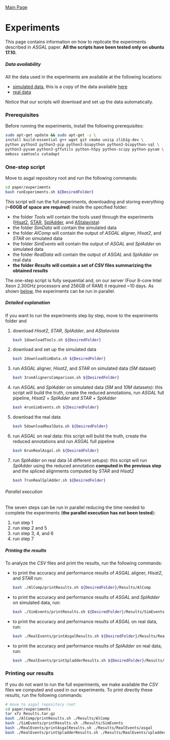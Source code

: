 [Main Page](index)

# Experiments

This page contains information on how to replicate the experiments described in _ASGAL_ paper. **All the scripts have been tested only on ubuntu 17.10.**

##### Data availability
All the data used in the experiments are available at the following locations:
* [simulated data](https://drive.google.com/open?id=1mbEYLIn9193WdSEBp3rsEpiqC9mS2Vi2), this is a copy of the data available [here](https://public.bmi.inf.ethz.ch/projects/2015/spladder/)
* [real data](https://drive.google.com/open?id=1N5zg3z9XQiOuzpEZUW0HxfKxTGrf5Vtz)

Notice that our scripts will download and set up the data automatically.

### Prerequisites
Before running the experiments, install the following prerequisites:
```bash
sudo apt-get update && sudo apt-get -y \
install build-essential g++ wget git cmake unzip zlib1g-dev \
python python3 python3-pip python3-biopython python3-biopython-sql \
python3-pysam python3-gffutils python-h5py python-scipy python-pysam \
emboss samtools cutadapt
```

### One-step script
Move to asgal repository root and run the following commands:
```bash
cd paper/experiments
bash runExperiments.sh ${DesiredFolder}
```

This script will run the full experiments, downloading and storing everything (**~60GB of space are required**) inside the specified folder:
- the folder _Tools_ will contain the tools used through the experiments ([Hisat2](https://ccb.jhu.edu/software/hisat2/index.shtml), [STAR](https://github.com/alexdobin/STAR), [SplAdder](http://raetschlab.org/suppl/spladder), and [AStalavista](http://sammeth.net/confluence/display/ASTA/Home))
- the folder _SimData_ will contain the simulated data
- the folder _AlComp_ will contain the output of _ASGAL_ aligner, _Hisat2_, and _STAR_ on simulated data
- the folder _SimEvents_ will contain the output of _ASGAL_ and _SplAdder_ on simulated data
- the folder _RealData_ will contain the output of _ASGAL_ and _SplAdder_ on real data
- **the folder _Results_ will contain a set of _CSV_ files summarizing the obtained results**

The one-step script is fully sequential and, on our server (Four 8-core Intel Xeon 2.30GHz processors and 256GB of RAM) it required ~10 days. As shown [below](#parallel), the experiments can be run in parallel.

##### Detailed explanation
If you want to run the experiments step by step, move to the experiments folder and
1. download _Hisat2_, _STAR_, _SplAdder_, and _AStalavista_
   ```bash
   bash 1downloadTools.sh ${DesiredFolder}
   ```
2. download and set up the simulated data
   ```bash
   bash 2downloadSimData.sh ${DesiredFolder}
   ```
3. run _ASGAL_ aligner, _Hisat2_, and _STAR_ on simulated data (_5M_ dataset)
   ```bash
   bash 3runAlignersComparison.sh ${DesiredFolder}
   ```
4. run _ASGAL_ and _SplAdder_ on simulated data (_5M_ and _10M_ datasets): this script will build the truth, create the reduced annotations, run _ASGAL_ full pipeline, _Hisat2_ + _SplAdder_ and _STAR_ + _SplAdder_ 
   ```bash
   bash 4runSimEvents.sh ${DesiredFolder}
   ```
5. download the real data
   ```bash
   bash 5downloadRealData.sh ${DesiredFolder}
   ```
6. run _ASGAL_ on real data: this script will build the truth, create the reduced annotations and run _ASGAL_ full pipeline
   ```bash
   bash 6runRealAsgal.sh ${DesiredFolder}
   ```
7. run _SplAdder_ on real data (4 different setups): this script will run _SplAdder_ using the reduced annotation **computed in the previous step** and the spliced alignments computed by _STAR_ and _Hisat2_
   ```bash
   bash 7runRealSplAdder.sh ${DesiredFolder}
   ```

###### <a name="parallel"></a>Parallel execution
The seven steps can be run in parallel reducing the time needed to complete the experiments (**the parallel execution has not been tested**):
1. run step 1
2. run step 2 and 5
3. run step 3, 4, and 6
4. run step 7

##### Printing the results
To analyze the _CSV_ files and print the results, run the following commands:
- to print the accuracy and performance results of _ASGAL_ aligner, _Hisat2_, and _STAR_ run:
  ```bash
  bash ./AlComp/printResults.sh ${DesiredFolder}/Results/AlComp
  ```
- to print the accuracy and performance results of _ASGAL_ and _SplAdder_ on simulated data, run:
  ```bash
  bash ./SimEvents/printResults.sh ${DesiredFolder}/Results/SimEvents
  ```
- to print the accuracy and performance results of _ASGAL_ on real data, run:
  ```bash
  bash ./RealEvents/printAsgalResults.sh ${DesiredFolder}/Results/RealEvents/asgal
  ```
- to print the accuracy and performance results of _SplAdder_ on real data, run:
  ```bash
  bash ./RealEvents/printSpladderResults.sh ${DesiredFolder}/Results/RealEvents/spladder
  ```

### Printing our results
If you do not want to run the full experiments, we make available the _CSV_ files we computed and used in our experiments.
To print directly these results, run the following commands:
```bash
# move to asgal repository root
cd paper/experiments
tar xfz Results.tar.gz
bash ./AlComp/printResults.sh ./Results/AlComp
bash ./SimEvents/printResults.sh ./Results/SimEvents
bash ./RealEvents/printAsgalResults.sh ./Results/RealEvents/asgal
bash ./RealEvents/printSpladderResults.sh ./Results/RealEvents/spladder
```
